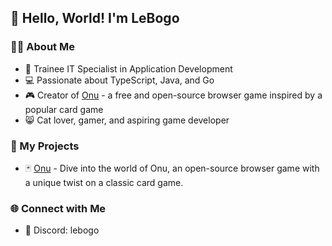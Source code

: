 ## 👋 Hello, World! I'm LeBogo

### 👨‍💻 About Me
- 🌱 Trainee IT Specialist in Application Development
- 💻 Passionate about TypeScript, Java, and Go
- 🎮 Creator of [Onu]([https://github.com/LeBogo/Onu](https://github.com/OnuGame)) - a free and open-source browser game inspired by a popular card game
- 😸 Cat lover, gamer, and aspiring game developer

### 🚀 My Projects
- 🃏 [Onu]([https://github.com/LeBogo/Onu](https://github.com/OnuGame)) - Dive into the world of Onu, an open-source browser game with a unique twist on a classic card game.

### 🌐 Connect with Me
- 💬 Discord: lebogo
